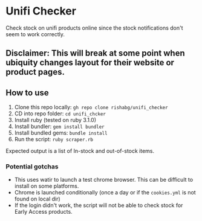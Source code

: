 # Unifi Checker
Check stock on unifi products online since the stock notifications don't seem to work correctly.

## Disclaimer: This will break at some point when ubiquity changes layout for their website or product pages.

## How to use

1. Clone this repo locally: ```gh repo clone rishabg/unifi_checker```
2. CD into repo folder: ```cd unifi_chcker```
3. Install ruby (tested on ruby 3.1.0)
4. Install bundler: ```gem install bundler```
5. Install bundled gems: ```bundle install```
6. Run the script: ```ruby scraper.rb```

Expected output is a list of In-stock and out-of-stock items.

### Potential gotchas
- This uses watir to launch a test chrome browser. This can be difficult to install on some platforms.
- Chrome is launched conditionally (once a day or if the ```cookies.yml``` is not found on local dir)
- If the login didn't work, the script will not be able to check stock for Early Access products.
